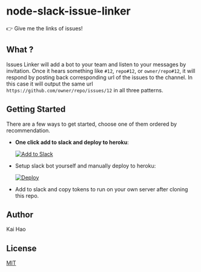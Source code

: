 # node-slack-issue-linker
:point_right: Give me the links of issues!

## What ?

Issues Linker will add a bot to your team and listen to your messages by invitation. Once it hears something like `#12`, `repo#12`, or `owner/repo#12`, it will respond by posting back corresponding url of the issues to the channel. In this case it will output the same url `https://github.com/owner/repo/issues/12` in all three patterns.


## Getting Started

There are a few ways to get started, choose one of them ordered by recommendation.

- **One click add to slack and deploy to heroku**:

  [![Add to Slack](https://platform.slack-edge.com/img/add_to_slack.png)](https://slack.com/oauth/authorize?&client_id=3960830011.183110350674&scope=bot,chat:write:bot)

- Setup slack bot yourself and manually deploy to heroku:

  [![Deploy](https://www.herokucdn.com/deploy/button.svg)](https://heroku.com/deploy?template=https://github.com/kevin940726/node-slack-issue-linker/tree/master&env[HOST]=github)

- Add to slack and copy tokens to run on your own server after cloning this repo.

## Author

Kai Hao

## License

[MIT](LICENSE)

